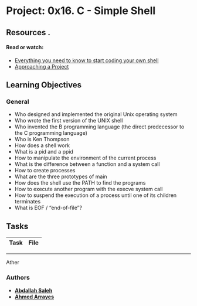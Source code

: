 # Project: 0x16. C - Simple Shell

## Resources .

#### Read or watch:

* [Everything you need to know to start coding your own shell](https://intranet.alxswe.com/concepts/64)
* [Approaching a Project](https://intranet.alxswe.com/concepts/350)
## Learning Objectives

### General

* Who designed and implemented the original Unix operating system
* Who wrote the first version of the UNIX shell
* Who invented the B programming language (the direct predecessor to the C programming language)
* Who is Ken Thompson
* How does a shell work
* What is a pid and a ppid
* How to manipulate the environment of the current process
* What is the difference between a function and a system call
* How to create processes
* What are the three prototypes of main
* How does the shell use the PATH to find the programs
* How to execute another program with the execve system call
* How to suspend the execution of a process until one of its children terminates
* What is EOF / “end-of-file”?
## Tasks

| Task | File |
| ---- | ---- |
---
Ather
### Authors
- [**Abdallah Saleh**](https://github.com/Abdullahsaleh203)
- [**Ahmed Arrayes**](https://github.com/Ahmed-arrayes)
